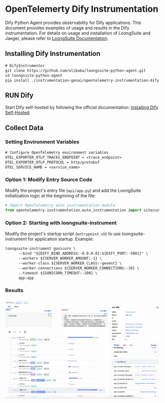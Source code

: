 # OpenTelemerty Dify Instrumentation

Dify Python Agent provides observability for Dify applications. This document provides examples of usage and results in the Dify instrumentation. For details on usage and installation of LoongSuite and Jaeger, please refer to [LoongSuite Documentation](https://github.com/alibaba/loongsuite-python-agent/blob/main/README.md).

## Installing Dify Instrumentation

```shell
# DifyInstrumentor
git clone https://github.com/alibaba/loongsuite-python-agent.git
cd loongsuite-python-agent
pip install ./instrumentation-genai/opentelemetry-instrumentation-dify
```

## RUN Dify
Start Dify self-hosted by following the official documentation:
[Installing Dify Self-Hosted](https://docs.dify.ai/en/getting-started/install-self-hosted/readme)

## Collect Data

### Setting Environment Variables

```plaintext
# Configure OpenTelemetry environment variables
OTEL_EXPORTER_OTLP_TRACES_ENDPOINT = <trace_endpoint>
OTEL_EXPORTER_OTLP_PROTOCOL = http/protobuf
OTEL_SERVICE_NAME = <service_name>
```

### Option 1: Modify Entry Source Code

Modify the project's entry file (`api/app.py`) and add the LoongSuite initialization logic at the beginning of the file:

```python
# Import OpenTelemetry auto instrumentation module
from opentelemetry.instrumentation.auto_instrumentation import sitecustomize
```

### Option 2: Starting with loongsuite-instrument

Modify the project's startup script (`entrypoint.sh`) to use loongsuite-instrument for application startup. Example:

```shell
loongsuite-instrument gunicorn \
      --bind "${DIFY_BIND_ADDRESS:-0.0.0.0}:${DIFY_PORT:-5001}" \
      --workers ${SERVER_WORKER_AMOUNT:-1} \
      --worker-class ${SERVER_WORKER_CLASS:-gevent} \
      --worker-connections ${SERVER_WORKER_CONNECTIONS:-10} \
      --timeout ${GUNICORN_TIMEOUT:-200} \
      app:app
```

### Results
![image.png](_assets/image/demo.png)